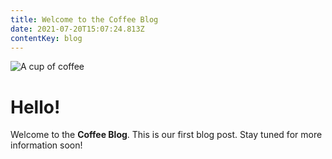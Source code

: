 ```yaml
---
title: Welcome to the Coffee Blog
date: 2021-07-20T15:07:24.813Z
contentKey: blog 
---
```

![A cup of coffee](/img/best_coffee_mug.jpg "A delicious cup of coffee")

# Hello!

Welcome to the **Coffee Blog**. This is our first blog post. Stay tuned for more information soon!